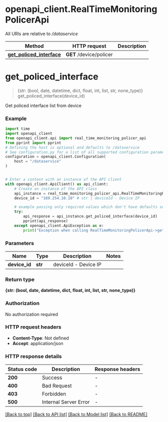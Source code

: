 # openapi_client.RealTimeMonitoringPolicerApi

All URIs are relative to */dataservice*

Method | HTTP request | Description
------------- | ------------- | -------------
[**get_policed_interface**](RealTimeMonitoringPolicerApi.md#get_policed_interface) | **GET** /device/policer | 


# **get_policed_interface**
> {str: (bool, date, datetime, dict, float, int, list, str, none_type)} get_policed_interface(device_id)



Get policed interface list from device

### Example


```python
import time
import openapi_client
from openapi_client.api import real_time_monitoring_policer_api
from pprint import pprint
# Defining the host is optional and defaults to /dataservice
# See configuration.py for a list of all supported configuration parameters.
configuration = openapi_client.Configuration(
    host = "/dataservice"
)


# Enter a context with an instance of the API client
with openapi_client.ApiClient() as api_client:
    # Create an instance of the API class
    api_instance = real_time_monitoring_policer_api.RealTimeMonitoringPolicerApi(api_client)
    device_id = "169.254.10.10" # str | deviceId - Device IP

    # example passing only required values which don't have defaults set
    try:
        api_response = api_instance.get_policed_interface(device_id)
        pprint(api_response)
    except openapi_client.ApiException as e:
        print("Exception when calling RealTimeMonitoringPolicerApi->get_policed_interface: %s\n" % e)
```


### Parameters

Name | Type | Description  | Notes
------------- | ------------- | ------------- | -------------
 **device_id** | **str**| deviceId - Device IP |

### Return type

**{str: (bool, date, datetime, dict, float, int, list, str, none_type)}**

### Authorization

No authorization required

### HTTP request headers

 - **Content-Type**: Not defined
 - **Accept**: application/json


### HTTP response details

| Status code | Description | Response headers |
|-------------|-------------|------------------|
**200** | Success |  -  |
**400** | Bad Request |  -  |
**403** | Forbidden |  -  |
**500** | Internal Server Error |  -  |

[[Back to top]](#) [[Back to API list]](../README.md#documentation-for-api-endpoints) [[Back to Model list]](../README.md#documentation-for-models) [[Back to README]](../README.md)

